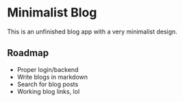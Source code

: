 # Minimalist Blog

This is an unfinished blog app with a very minimalist design.

## Roadmap

- Proper login/backend
- Write blogs in markdown
- Search for blog posts
- Working blog links, lol

